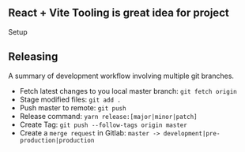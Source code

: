 ## React + Vite Tooling is great idea for project

Setup

## Releasing

A summary of development workflow involving multiple git branches.

-   Fetch latest changes to you local master branch: `git fetch origin`
-   Stage modified files: `git add .`
-   Push master to remote: `git push`
-   Release command: `yarn release:[major|minor|patch]`
-   Create Tag: `git push --follow-tags origin master`
-   Create a `merge request` in Gitlab: `master -> development|pre-production|production`
